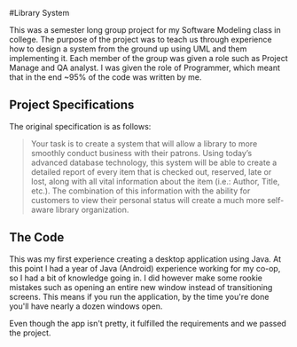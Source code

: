 #Library System

This was a semester long group project for my Software Modeling class in college. The purpose of the project was to teach us through experience how to design a system from the ground up using UML and them implementing it. Each member of the group was given a role such as Project Manage and QA analyst. I was given the role of Programmer, which meant that in the end ~95% of the code was written by me. 

## Project Specifications

The original specification is as follows:

>Your task is to create a system that will allow a library to more smoothly conduct business with their patrons. Using today’s advanced database technology, this system will be able to create a detailed report of every item that is checked out, reserved, late or lost, along with all vital information about the item (i.e.: Author, Title, etc.). The combination of this information with the ability for customers to view their personal status will create a much more self-aware library organization.

## The Code
This was my first experience creating a desktop application using Java. At this point I had a year of Java (Android) experience working for my co-op, so I had a bit of knowledge going in. I did however make some rookie mistakes such as opening an entire new window instead of transitioning screens. This means if you run the application, by the time you're done you'll have nearly a dozen windows open.

Even though the app isn't pretty, it fulfilled the requirements and we passed the project. 